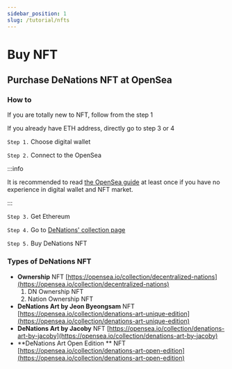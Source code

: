 ```yaml
---
sidebar_position: 1
slug: /tutorial/nfts
---
```


# Buy NFT

## Purchase DeNations NFT at OpenSea

### How to

If you are totally new to NFT, follow from the step 1

If you already have ETH address, directly go to step 3 or 4

`Step 1.` Choose digital wallet 

`Step 2.` Connect to the OpenSea

:::info

It is recommended to read [the OpenSea guide](https://opensea.io/blog/guides/welcome-to-opensea/) at least once if you have no experience in digital wallet and NFT market.

:::

`Step 3.` Get Ethereum

`Step 4.` Go to [DeNations' collection page](https://opensea.io/collection/decentralized-nations)

`Step 5.` Buy DeNations NFT  

### Types of DeNations NFT

- **Ownership** NFT [https://opensea.io/collection/decentralized-nations](https://opensea.io/collection/decentralized-nations)
    1. DN Ownership NFT
    2. Nation Ownership NFT
- **DeNations Art by Jeon Byeongsam** NFT [https://opensea.io/collection/denations-art-unique-edition](https://opensea.io/collection/denations-art-unique-edition)
- **DeNations Art by Jacoby** NFT [https://opensea.io/collection/denations-art-by-jacoby](https://opensea.io/collection/denations-art-by-jacoby)
- **DeNations Art Open Edition ** NFT [https://opensea.io/collection/denations-art-open-edition](https://opensea.io/collection/denations-art-open-edition)
